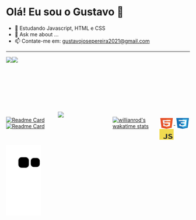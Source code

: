 # Olá! Eu sou o Gustavo 👋

- 🌱 Estudando Javascript, HTML e CSS
- 💬 Ask me about ...
- 📫 Contate-me em: gustavojosepereira2021@gmail.com

<hr>
<div>
    <a href="https://github.com/Escravo" style="display: flex">
    <img sytle="display: inline_block" height="150em" src="https://github-readme-stats.vercel.app/api?username=escravo&show_icons=true&theme=buefy&include_all_commits=true&count_private=true"/>
    <img sytle="display: inline_block" height="150em" src="https://github-readme-stats.vercel.app/api/top-langs/?username=escravo&layout=compact&langs_count=7&theme=buefy"/>
</div>
    
![Readme Card](https://github-readme-stats.vercel.app/api/pin/?username=escravo&repo=HdA-Pagina-Web&theme=buefy)
![Readme Card](https://github-readme-stats.vercel.app/api/pin/?username=escravo&repo=comercio-eletronic&theme=buefy)
<div style="display: inline_block">
    <img style="width: 150px" border-radius="5px" align="right" src="https://github.com/Escravo/Escravo/blob/main/images/Largatinho.png">  
</div>
    
![willianrod's wakatime stats](https://github-readme-stats.vercel.app/api/wakatime?escravo&theme=buefy)
<hr>
<div style="display: inline_block" width="100%"><br>
    <img align="center" alt="Gustavo-HTML5" height="30" width="40" src="https://github.com/devicons/devicon/blob/master/icons/html5/html5-original.svg">
     <img align="center" alt="Gustavo-CSS3" height="30" width="40" src="https://github.com/devicons/devicon/blob/master/icons/css3/css3-original.svg">
     <img align="center" alt="Gustavo-Javascript" height="30" width="40" src="https://github.com/devicons/devicon/blob/master/icons/javascript/javascript-original.svg">
</div>
<div>
  <a href=""></a>
</div>
    
![Snake animation](https://github.com/rafaballerini/rafaballerini/blob/output/github-contribution-grid-snake.svg)
